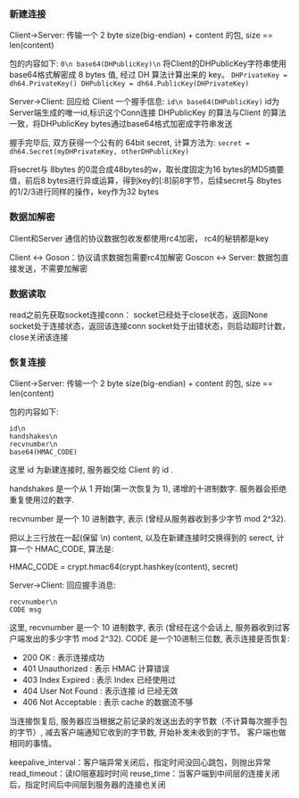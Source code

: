 ### 新建连接

Client->Server: 传输一个 2 byte size(big-endian) + content 的包, size == len(content)

包的内容如下:
    ```
    0\n
    base64(DHPublicKey)\n
    ```
将Client的DHPublicKey字符串使用base64格式解密成 8 bytes 值, 经过 DH 算法计算出来的 key。 
    ```
    DHPrivateKey = dh64.PrivateKey()
    DHPublicKey = dh64.PublicKey(DHPrivateKey)
    ```


Server->Client: 回应给 Client 一个握手信息:
    ```
    id\n
    base64(DHPublicKey)
    ```
id为Server端生成的唯一id,标识这个Conn连接
DHPublicKey 的算法与Client 的算法一致，将DHPublicKey bytes通过base64格式加密成字符串发送



握手完毕后, 双方获得一个公有的 64bit secret,  计算方法为:
    ```
    secret = dh64.Secret(myDHPrivateKey, otherDHPublicKey)
    ```

将secret与 8bytes 的0混合成48bytes的w，取长度固定为16 bytes的MD5摘要值，前后8 bytes进行异或运算，得到key的[:8]前8字节，后续secret与 8bytes 的1/2/3进行同样的操作，key作为32 bytes


### 数据加解密
Client和Server 通信的协议数据包收发都使用rc4加密， rc4的秘钥都是key

Client <->  Goson：协议请求数据包需要rc4加解密
Goscon <-> Server: 数据包直接发送，不需要加解密


### 数据读取
read之前先获取socket连接conn：
    socket已经处于close状态，返回None
    socket处于连接状态，返回该连接conn
    socket处于出错状态，则启动超时计数，close关闭该连接




### 恢复连接

Client->Server: 传输一个 2 byte size(big-endian) + content 的包, size == len(content)

包的内容如下:

```
id\n
handshakes\n
recvnumber\n
base64(HMAC_CODE)
```

这里 id 为新建连接时, 服务器交给 Client 的 id .

handshakes 是一个从 1 开始(第一次恢复为 1), 递增的十进制数字. 服务器会拒绝重复使用过的数字.

recvnumber 是一个 10 进制数字, 表示 (曾经从服务器收到多少字节 mod 2^32).

把以上三行放在一起(保留 \n) content, 以及在新建连接时交换得到的 serect, 计算一个 HMAC_CODE, 算法是:

HMAC_CODE = crypt.hmac64(crypt.hashkey(content), secret)

Server->Client: 回应握手消息:

```
recvnumber\n
CODE msg
```

这里, recvnumber 是一个 10 进制数字, 表示 (曾经在这个会话上, 服务器收到过客户端发出的多少字节 mod 2^32).
CODE 是一个10进制三位数, 表示连接是否恢复:

* 200 OK : 表示连接成功
* 401 Unauthorized : 表示 HMAC 计算错误
* 403 Index Expired : 表示 Index 已经使用过
* 404 User Not Found : 表示连接 id 已经无效
* 406 Not Acceptable : 表示 cache 的数据流不够

当连接恢复后, 服务器应当根据之前记录的发送出去的字节数（不计算每次握手包的字节）, 减去客户端通知它收到的字节数, 开始补发未收到的字节。
客户端也做相同的事情。


keepalive_interval：客户端异常关闭后，指定时间没回心跳包，则抛出异常
read_timeout：读IO阻塞超时时间
reuse_time：当客户端到中间层的连接关闭后，指定时间后中间层到服务器的连接也关闭